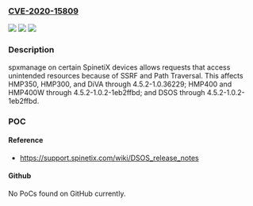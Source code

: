 ### [CVE-2020-15809](https://cve.mitre.org/cgi-bin/cvename.cgi?name=CVE-2020-15809)
![](https://img.shields.io/static/v1?label=Product&message=n%2Fa&color=blue)
![](https://img.shields.io/static/v1?label=Version&message=n%2Fa&color=blue)
![](https://img.shields.io/static/v1?label=Vulnerability&message=n%2Fa&color=brighgreen)

### Description

spxmanage on certain SpinetiX devices allows requests that access unintended resources because of SSRF and Path Traversal. This affects HMP350, HMP300, and DiVA through 4.5.2-1.0.36229; HMP400 and HMP400W through 4.5.2-1.0.2-1eb2ffbd; and DSOS through 4.5.2-1.0.2-1eb2ffbd.

### POC

#### Reference
- https://support.spinetix.com/wiki/DSOS_release_notes

#### Github
No PoCs found on GitHub currently.

